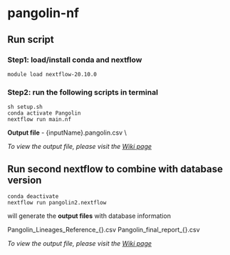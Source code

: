 # pangolin-nf


## Run script
### Step1: load/install conda and nextflow 
```
module load nextflow-20.10.0
```

### Step2: run the following scripts in terminal 
```
sh setup.sh
conda activate Pangolin
nextflow run main.nf
```

**Output file** - {inputName}.pangolin.csv \

*To view the output file, please visit the [Wiki page](https://github.com/Clinical-Genomics-Linkoping/pangolin-nf/wiki)*


## Run second nextflow to combine with database version
```
conda deactivate
nextflow run pangolin2.nextflow
```  

will generate the **output files** with database information

Pangolin_Lineages_Reference_{}.csv
Pangolin_final_report_{}.csv

*To view the output file, please visit the [Wiki page](https://github.com/Clinical-Genomics-Linkoping/pangolin-nf/wiki)*
